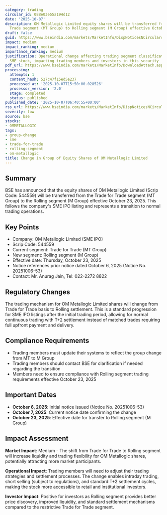 ```yaml
---
category: trading
circular_id: 088e03e55a194d12
date: '2025-10-07'
description: OM Metallogic Limited equity shares will be transferred from Trade for
  Trade segment (MT Group) to Rolling segment (M Group) effective October 23, 2025.
draft: false
guid: https://www.bseindia.com/markets/MarketInfo/DispNoticesNCirculars.aspx?Noticeid={E2B55E22-0C6D-4E3F-83DF-7C3E36BF26AC}&noticeno=20251007-3&dt=10/07/2025&icount=3&totcount=76&flag=0
impact: medium
impact_ranking: medium
importance_ranking: medium
justification: Operational change affecting trading segment classification for a single
  SME stock, impacting trading members and investors in this security
pdf_url: https://www.bseindia.com/markets/MarketInfo/DownloadAttach.aspx?id=20251007-3&attachedId=
processing:
  attempts: 1
  content_hash: 527c47f15ed5e237
  processed_at: '2025-10-07T15:50:00.028526'
  processor_version: '2.0'
  stage: completed
  status: published
published_date: '2025-10-07T06:40:55+00:00'
rss_url: https://www.bseindia.com/markets/MarketInfo/DispNoticesNCirculars.aspx?Noticeid={E2B55E22-0C6D-4E3F-83DF-7C3E36BF26AC}&noticeno=20251007-3&dt=10/07/2025&icount=3&totcount=76&flag=0
severity: low
source: bse
stocks:
- OMMETALLOGIC
tags:
- group-change
- sme
- trade-for-trade
- rolling-segment
- om-metallogic
title: Change in Group of Equity Shares of OM Metallogic Limited
---
```


## Summary

BSE has announced that the equity shares of OM Metallogic Limited (Scrip Code: 544559) will be transferred from the Trade for Trade segment (MT Group) to the Rolling segment (M Group) effective October 23, 2025. This follows the company's SME IPO listing and represents a transition to normal trading operations.

## Key Points

- Company: OM Metallogic Limited (SME IPO)
- Scrip Code: 544559
- Current segment: Trade for Trade (MT Group)
- New segment: Rolling segment (M Group)
- Effective date: Thursday, October 23, 2025
- Notice references prior notice dated October 6, 2025 (Notice No. 20251006-53)
- Contact: Mr. Anurag Jain, Tel: 022-2272 8822

## Regulatory Changes

The trading mechanism for OM Metallogic Limited shares will change from Trade for Trade basis to Rolling settlement. This is a standard progression for SME IPO listings after the initial trading period, allowing for normal continuous trading with T+2 settlement instead of matched trades requiring full upfront payment and delivery.

## Compliance Requirements

- Trading members must update their systems to reflect the group change from MT to M Group
- Trading members should contact BSE for clarification if needed regarding the transition
- Members need to ensure compliance with Rolling segment trading requirements effective October 23, 2025

## Important Dates

- **October 6, 2025**: Initial notice issued (Notice No. 20251006-53)
- **October 7, 2025**: Current notice date confirming the change
- **October 23, 2025**: Effective date for transfer to Rolling segment (M Group)

## Impact Assessment

**Market Impact**: Medium - The shift from Trade for Trade to Rolling segment will increase liquidity and trading flexibility for OM Metallogic shares, potentially attracting more market participants.

**Operational Impact**: Trading members will need to adjust their trading strategies and settlement processes. The change enables intraday trading, short selling (subject to regulations), and standard T+2 settlement cycles, making the stock more accessible to retail and institutional investors.

**Investor Impact**: Positive for investors as Rolling segment provides better price discovery, improved liquidity, and standard settlement mechanisms compared to the restrictive Trade for Trade segment.